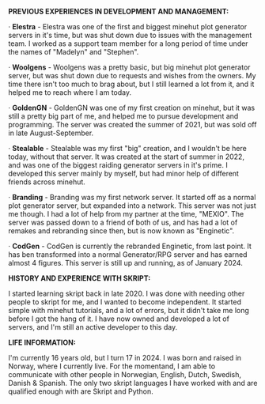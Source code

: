 **__PREVIOUS EXPERIENCES IN DEVELOPMENT AND MANAGEMENT:__**

· **Elestra** - Elestra was one of the first and biggest minehut plot generator servers in it's time, but was shut down due to issues with the management team.
I worked as a support team member for a long period of time under the names of "Madelyn" and "Stephen".

· **Woolgens** - Woolgens was a pretty basic, but big minehut plot generator server, but was shut down due to requests and wishes from the owners.
My time there isn't too much to brag about, but I still learned a lot from it, and it helped me to reach where I am today.

· **GoldenGN** - GoldenGN was one of my first creation on minehut, but it was still a pretty big part of me, and helped me to pursue development and programming.
The server was created the summer of 2021, but was sold off in late August-September.

· **Stealable** - Stealable was my first "big" creation, and I wouldn't be here today, without that server.
It was created at the start of summer in 2022, and was one of the biggest raiding generator servers in it's prime.
I developed this server mainly by myself, but had minor help of different friends across minehut.

· **Branding** - Branding was my first network server. It started off as a normal plot generator server, but expanded into a network.
This server was not just me though. I had a lot of help from my partner at the time, "MEXIO".
The server was passed down to a friend of both of us, and has had a lot of remakes and rebranding since then, but is now known as "Enginetic".

· **CodGen** - CodGen is currently the rebranded Enginetic, from last point. 
It has ben transformed into a normal Generator/RPG server and has earned almost 4 figures.
This server is still up and running, as of January 2024.


 
**__HISTORY AND EXPERIENCE WITH SKRIPT:__**

I started learning skript back in late 2020. I was done with needing other people to skript for me, and I wanted to become independent.
It started simple with minehut tutorials, and a lot of errors, but it didn't take me long before I got the hang of it.
I have now owned and developed a lot of servers, and I'm still an active developer to this day.



**__LIFE INFORMATION:__**

I'm currently 16 years old, but I turn 17 in 2024. 
I was born and raised in Norway, where I currently live. 
For the momentand, I am able to communicate with other people in Norwegian, English, Dutch, Swedish, Danish & Spanish. 
The only two skript languages I have worked with and are qualified enough with are Skript and Python.
